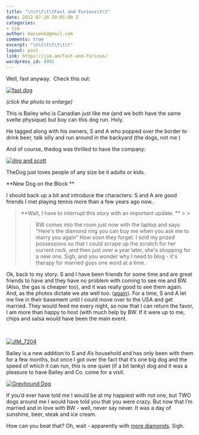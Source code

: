 ```yaml
---
title: "\n\t\t\t\tFast and Furious\t\t"
date: 2012-07-28 20:05:00 Z
categories:
- jim
author: macseek@gmail.com
comments: true
excerpt: "\n\t\t\t\t\t\t"
layout: post
link: https://jim.am/fast-and-furious/
wordpress_id: 4991
---
```


Well, fast anyway.  Check this out:




[![fast dog](http://jim.am/images/2012/07/JIM_7223.jpg)](http://jim.am/images/2012/07/JIM_7223.jpg)




_(click the photo to enlarge)_




This is Bailey who is Canadian just like me (and we both have the same svelte physique) but boy can this dog run. Holy.




He tagged along with his owners, S and A who popped over the border to drink beer, talk silly and run around in the backyard (the dogs, not me )




And of course, thedog was thrilled to have the company:




[![dog and scott](http://jim.am/images/2012/07/JIM_7198.jpg)](http://jim.am/images/2012/07/JIM_7198.jpg)




TheDog just loves people of any size be it adults or kids.




**New Dog on the Block **




I should back up a bit and introduce the characters: S and A are good friends I met playing tennis more than a few years ago now..




<blockquote>**Wait, I have to interrupt this story with an important update: **
> 
> 

> 
> BW comes into the room just now with the laptop and says "Here's the diamond ring you can buy me when you ask me to marry you again" How soon they forget. I sold my prized possessions so that I could scrape up the scratch for her current rock, and then just over a year later, she's shopping for a new one. Sigh, and you wonder why I need to blog - it's therapy for married guys one word at a time.
> 
> </blockquote>




Ok, back to my story. S and I have been friends for some time and are great friends to have and they have no problem with coming to see me and BW. (Also, the gas is cheaper too), and it was really good to see them again. And, as the photos dictate we ate well too. ([again](http://jim.am/all-in-the-family/)). For a time, S and A let me live in their basement until I could move over to the USA and get married. They would feed me every night, so now that I can return the favor, I am more than happy to host (with much help by BW. If it were up to me, chips and salsa would have been the main event.




 




[![JIM_7204](http://jim.am/images/2012/07/JIM_7204.jpg)](http://jim.am/images/2012/07/JIM_7204.jpg)




Bailey is a new addition to S and A’s household and has only been with them for a few months, but once I got over the fact that it’s one big dog and the speed of which it can run, this is one quiet (if a bit lanky) dog and it was a pleasure to have Bailey and Co. come for a visit.




[![Greyhound Dog](http://jim.am/images/2012/07/JIM_7201.jpg)](http://jim.am/images/2012/07/JIM_7201.jpg)




If you’d ever have told me I would be at my happiest with not one, but TWO dogs around me I would have told you that you were crazy. But now that I’m married and in love with BW - well, never say never. It was a day of sunshine, beer, steak and ice cream.




How can you beat that? Oh, wait - apparently with [more diamonds](http://www.bluenile.com). Sigh.


		
